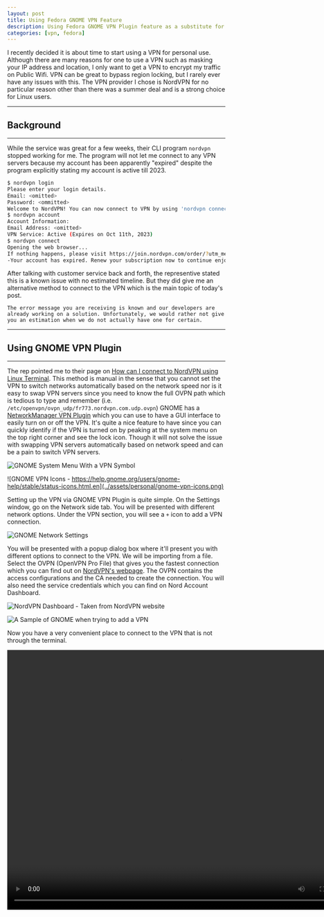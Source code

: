 ```yaml
---
layout: post
title: Using Fedora GNOME VPN Feature
description: Using Fedora GNOME VPN Plugin feature as a substitute for Nordvpn client 
categories: [vpn, fedora]
---
```


I recently decided it is about time to start using a VPN for personal use. Although there are many reasons for one to use a VPN such as 
masking your IP address and location, I only want to get a VPN to encrypt my traffic on Public Wifi. VPN can be great to bypass region locking, 
but I rarely ever have any issues with this. The VPN provider I chose is NordVPN for no particular reason other than there was a summer deal and 
is a strong choice for Linux users.


---

## Background

---

While the service was great for a few weeks, their CLI program `nordvpn` stopped working for me. The program will not let me connect to any 
VPN servers because my account has been apparently "expired" despite the program explicitly stating my account is active till 2023. 
```bash
$ nordvpn login
Please enter your login details.
Email: <omitted>
Password: <ommitted>
Welcome to NordVPN! You can now connect to VPN by using 'nordvpn connect'.
$ nordvpn account
Account Information:
Email Address: <omitted>
VPN Service: Active (Expires on Oct 11th, 2023)
$ nordvpn connect
Opening the web browser...
If nothing happens, please visit https://join.nordvpn.com/order/?utm_medium=app&utm_source=linux
-Your account has expired. Renew your subscription now to continue enjoying the ultimate privacy and security with NordVPN.
```

After talking with customer service back and forth, the representive stated this is a known issue with no estimated timeline. But they did give me an alternative method to connect to the VPN which is the main 
topic of today's post.
```
The error message you are receiving is known and our developers are already working on a solution. Unfortunately, we would rather not give you an estimation when we do not actually have one for certain.
```

---

## Using GNOME VPN Plugin

---

The rep pointed me to their page on [How can I connect to NordVPN using Linux Terminal](https://support.nordvpn.com/Connectivity/Linux/1047409422/How-can-I-connect-to-NordVPN-using-Linux-Terminal.htm). 
This method is manual in the sense that you cannot set the VPN to switch networks automatically based on the network speed nor is it easy to swap VPN servers since you need to know the full OVPN path which is tedious to type and remember (i.e. `/etc/openvpn/ovpn_udp/fr773.nordvpn.com.udp.ovpn`)
GNOME has a [NetworkManager VPN Plugin](https://wiki.gnome.org/Projects/NetworkManager/VPN) 
which you can use to have a GUI interface to easily turn on or off the VPN. It's quite a nice feature to have since you can quickly identify if the VPN is turned on by peaking at the system menu on the top right corner 
and see the lock icon. Though it will not solve the issue with swapping VPN servers automatically based on network speed and can be a pain to switch VPN servers.

![GNOME System Menu With a VPN Symbol](../assets/personal/gnome-system-menu-vpn.png)

![GNOME VPN Icons - https://help.gnome.org/users/gnome-help/stable/status-icons.html.en](../assets/personal/gnome-vpn-icons.png)

Setting up the VPN via GNOME VPN Plugin is quite simple. On the Settings window, go on the Network side tab. You will be presented with different network options. Under the VPN section, you will see a `+` icon to add a VPN connection.

![GNOME Network Settings](../assets/personal/gnome-settings-network.png)

You will be presented with a popup dialog box where it'll present you with different options to connect to the VPN. We will be importing from a file. Select the OVPN (OpenVPN Pro File) that gives you the fastest connection which 
you can find out on [NordVPN's webpage](https://nordvpn.com/servers/tools/). The OVPN contains the access configurations and the CA needed to create the connection. You will also need the service credentials which you can 
find on Nord Account Dashboard.

![NordVPN Dashboard - Taken from NordVPN website](../assets/personal/nordvpn-dashboard.png)

![A Sample of GNOME when trying to add a VPN](../assets/personal/gnome-add-vpn-2.png)

Now you have a very convenient place to connect to the VPN that is not through the terminal.

<video width="800" height="600" autoplay loop>
<source src = "../assets/personal/gnome_vpn.webm" type="video/webm" alt = "a video showing you how to connect to VPN using GNOME VPN Plugin">
Your Browser does not support video
</video>

